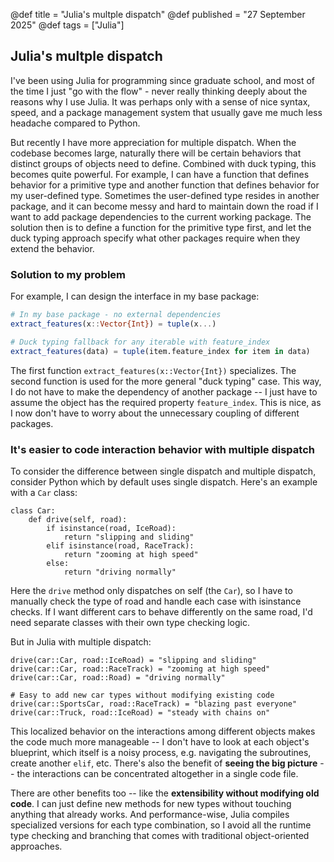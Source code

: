@def title = "Julia's multple dispatch"
@def published = "27 September 2025"
@def tags = ["Julia"]

## Julia's multple dispatch

I've been using Julia for programming since graduate school, and most of the time I just "go with the flow" - never really thinking deeply about the reasons why I use Julia. It was perhaps only with a sense of nice syntax, speed, and a package management system that usually gave me much less headache compared to Python.

But recently I have more appreciation for multiple dispatch. When the codebase becomes large, naturally there will be certain behaviors that distinct groups of objects need to define. Combined with duck typing, this becomes quite powerful. For example, I can have a function that defines behavior for a primitive type and another function that defines behavior for my user-defined type. Sometimes the user-defined type resides in another package, and it can become messy and hard to maintain down the road if I want to add package dependencies to the current working package. The solution then is to define a function for the primitive type first, and let the duck typing approach specify what other packages require when they extend the behavior.

### Solution to my problem

For example, I can design the interface in my base package:
```julia
# In my base package - no external dependencies
extract_features(x::Vector{Int}) = tuple(x...)

# Duck typing fallback for any iterable with feature_index
extract_features(data) = tuple(item.feature_index for item in data)
```
The first function `extract_features(x::Vector{Int})` specializes. The second function is used for the more general "duck typing" case. This way, I do not have to make the dependency of another package -- I just have to assume the object has the required property `feature_index`. This is nice, as I now don't have to worry about the unnecessary coupling of different packages.

### It's easier to code interaction behavior with multiple dispatch 

To consider the difference between single dispatch and multiple dispatch, consider Python which by default uses single dispatch. Here's an example with a `Car` class:

```
class Car:
    def drive(self, road):
        if isinstance(road, IceRoad):
            return "slipping and sliding"
        elif isinstance(road, RaceTrack):
            return "zooming at high speed"
        else:
            return "driving normally"
```

Here the `drive` method only dispatches on self (the `Car`), so I have to manually check the type of road and handle each case with isinstance checks. If I want different cars to behave differently on the same road, I'd need separate classes with their own type checking logic.

But in Julia with multiple dispatch:
```
drive(car::Car, road::IceRoad) = "slipping and sliding"
drive(car::Car, road::RaceTrack) = "zooming at high speed" 
drive(car::Car, road::Road) = "driving normally"

# Easy to add new car types without modifying existing code
drive(car::SportsCar, road::RaceTrack) = "blazing past everyone"
drive(car::Truck, road::IceRoad) = "steady with chains on"
```
This localized behavior on the interactions among different objects makes the code much more manageable -- I don't have to look at each object's blueprint, which itself is a noisy process, e.g. navigating the subroutines, create another `elif`, etc. There's also the benefit of **seeing the big picture** -- the interactions can be concentrated altogether in a single code file. 

There are other benefits too -- like the **extensibility without modifying old code**. I can just define new methods for new types without touching anything that already works. And performance-wise, Julia compiles specialized versions for each type combination, so I avoid all the runtime type checking and branching that comes with traditional object-oriented approaches.
